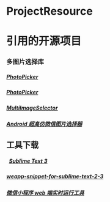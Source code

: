 # ProjectResource

# 引用的开源项目

### 多图片选择库
#####   [PhotoPicker](https://github.com/donglua/PhotoPicker)
#####   [PhotoPicker](https://github.com/liuling07/PhotoPicker)
#####   [MultiImageSelector](https://github.com/lovetuzitong/MultiImageSelector)
#####   [Android 超高仿微信图片选择器](http://blog.csdn.net/lmj623565791/article/details/39943731)

## 工具下载
#####   [Sublime Text 3](http://www.sublimetext.com/3)
#####   [weapp-snippet-for-sublime-text-2-3](https://github.com/Abbotton/weapp-snippet-for-sublime-text-2-3)
#####   [微信小程序 web 端实时运行工具](https://github.com/chemzqm/wept)
